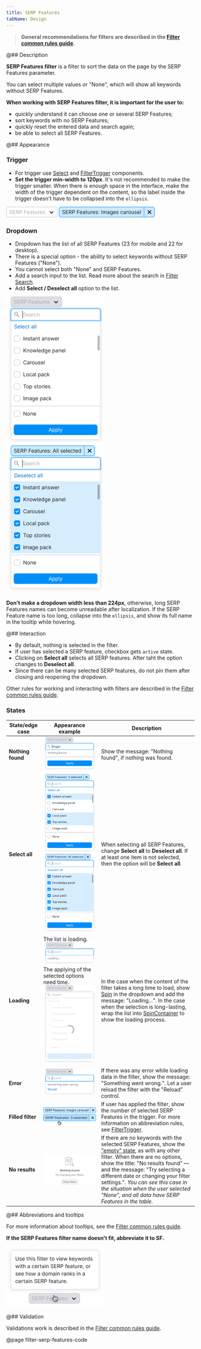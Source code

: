 ```yaml
---
title: SERP Features
tabName: Design
---
```


> **General recommendations for filters are described in the [Filter common rules guide](/filter-group/filter-rules/).**

@## Description

**SERP Features filter** is a filter to sort the data on the page by the SERP Features parameter.

You can select multiple values or "None", which will show all keywords without SERP Features.

**When working with SERP Features filter, it is important for the user to:**

- quickly understand it can choose one or several SERP Features;
- sort keywords with no SERP Features;
- quickly reset the entered data and search again;
- be able to select all SERP Features.

@## Appearance

### Trigger

- For trigger use [Select](/components/select/) and [FilterTrigger](/components/filter-trigger/) components.
- **Set the trigger min-width to 120px**. It's not recommended to make the trigger smaller. When there is enough space in the interface, make the width of the trigger dependent on the content, so the label inside the trigger doesn't have to be collapsed into the `ellipsis`.

![filter placeholder](static/placeholder-serp.png)
![active filter](static/active-serp.png)

### Dropdown

- Dropdown has the list of all SERP Features (23 for mobile and 22 for desktop).
- There is a special option - the ability to select keywords without SERP Features ("None").
- You cannot select both "None" and SERP Features.
- Add a search input to the list. Read more about the search in [Filter Search](/filter-group/filter-search/).
- Add **Select / Deselect all** option to the list.

![opened filter](static/opened-serp.png)
![opened filter](static/deselct-serp.png)

**Don't make a dropdown width less than 224px**, otherwise, long SERP Features names can become unreadable after localization. If the SERP Feature name is too long, collapse into the `ellipsis`, and show its full name in the tooltip while hovering.

@## Interaction

- By default, nothing is selected in the filter.
- If user has selected a SERP feature, checkbox gets `active` state.
- Clicking on **Select all** selects all SERP features. After taht the option changes to **Deselect all**.
- Since there can be many selected SERP features, do not pin them after closing and reopening the dropdown.

Other rules for working and interacting with filters are described in the [Filter common rules guide](/filter-group/filter-rules/).

### States

| State/edge case   | Appearance example                                                                                                                                    | Description                                                                                                                                                                                                                                                                                                                                                                                                         |
| ----------------- | ----------------------------------------------------------------------------------------------------------------------------------------------------- | ------------------------------------------------------------------------------------------------------------------------------------------------------------------------------------------------------------------------------------------------------------------------------------------------------------------------------------------------------------------------------------------------------------------- |
| **Nothing found** | ![nothing found](static/nothing-found-serp.png)                                                                                                       | Show the message: "Nothing found", if nothing was found.                                                                                                                                                                                                                                                                                                                                                            |
| **Select all**    | ![filled filter](static/filled-serp.png) ![filled filter](static/deselct-serp.png)                                                                    | When selecting all SERP Features, change **Select all** to **Deselect all**. If at least one item is not selected, then the option will be **Select all**.                                                                                                                                                                                                                                                          |
| **Loading**       | The list is loading. ![loading filter](static/loading-serp.png) The applying of the selected options need time. ![loading filter](static/loading.png) | In the case when the content of the filter takes a long time to load, show [Spin](/components/spin/) in the dropdown and add the message: "Loading...". In the case when the selection is long-lasting, wrap the list into [SpinContainer](/components/spin-container/) to show the loading process.                                                                                                                |
| **Error**         | ![error](static/error-serp.png)                                                                                                                       | If there was any error while loading data in the filter, show the message: "Something went wrong.". Let a user reload the filter with the "Reload" control.                                                                                                                                                                                                                                                         |
| **Filled filter** | ![active serp](static/active-serp.png) ![active serp](static/active-hover-serp.png)                                                                   | If user has applied the filter, show the number of selected SERP Features in the trigger. For more information on abbreviation rules, see [FilterTrigger](/components/filter-trigger/).                                                                                                                                                                                                                             |
| **No results**    | ![nothing found](static/nothing-found.png)                                                                                                            | If there are no keywords with the selected SERP Features, show the ["empty" state](/components/widget-empty/), as with any other filter. When there are no options, show the title: "No results found" — and the message: "Try selecting a different date or changing your filter settings.". _You can see this case in the situation when the user selected "None", and all data have SERP Features in the table._ |

@## Abbreviations and tooltips

For more information about tooltips, see the [Filter common rules guide](/filter-group/filter-rules/).

**If the SERP Features filter name doesn't fit, abbreviate it to **SF**.**

![tooltips](static/tooltips.png)

@## Validation

Validations work is described in the [Filter common rules guide](/filter-group/filter-rules/).

@page filter-serp-features-code
